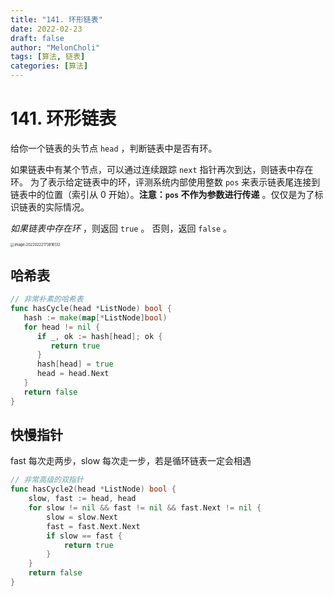 ```yaml
---
title: "141. 环形链表"
date: 2022-02-23
draft: false
author: "MelonCholi"
tags: [算法, 链表]
categories: [算法]
---
```


# 141. 环形链表

给你一个链表的头节点 `head` ，判断链表中是否有环。

如果链表中有某个节点，可以通过连续跟踪 `next` 指针再次到达，则链表中存在环。 为了表示给定链表中的环，评测系统内部使用整数 `pos` 来表示链表尾连接到链表中的位置（索引从 0 开始）。**注意：`pos` 不作为参数进行传递** 。仅仅是为了标识链表的实际情况。

*如果链表中存在环* ，则返回 `true` 。 否则，返回 `false` 。

<img src="https://markdown-1303167219.cos.ap-shanghai.myqcloud.com/image-20220222173816132.png" alt="image-20220222173816132" style="zoom:40%;" />

## 哈希表

```go
// 非常朴素的哈希表
func hasCycle(head *ListNode) bool {
   hash := make(map[*ListNode]bool)
   for head != nil {
      if _, ok := hash[head]; ok {
         return true
      }
      hash[head] = true
      head = head.Next
   }
   return false
}
```

## 快慢指针

fast 每次走两步，slow 每次走一步，若是循环链表一定会相遇

```go
// 非常高级的双指针
func hasCycle2(head *ListNode) bool {
	slow, fast := head, head
	for slow != nil && fast != nil && fast.Next != nil {
		slow = slow.Next
		fast = fast.Next.Next
		if slow == fast {
			return true
		}
	}
	return false
}
```

